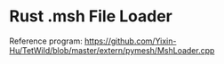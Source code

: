 # Rust .msh File Loader

Reference program: https://github.com/Yixin-Hu/TetWild/blob/master/extern/pymesh/MshLoader.cpp
